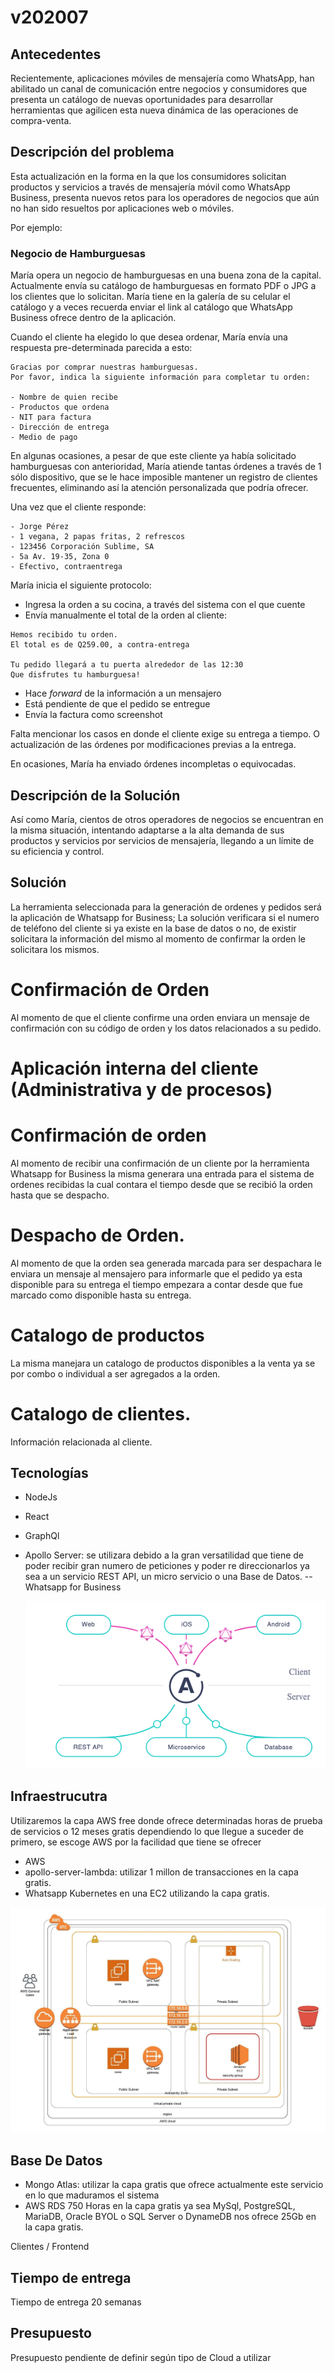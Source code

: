 # v202007

## Antecedentes

Recientemente, aplicaciones móviles de mensajería como WhatsApp, han abilitado un canal de comunicación entre negocios y consumidores que presenta un catálogo de nuevas oportunidades para desarrollar herramientas que agilicen esta nueva dinámica de las operaciones de compra-venta.

## Descripción del problema

Esta actualización en la forma en la que los consumidores solicitan productos y servicios a través de mensajería móvil como WhatsApp Business, presenta nuevos retos para los operadores de negocios que aún no han sido resueltos por aplicaciones web o móviles.

Por ejemplo:

### Negocio de Hamburguesas

María opera un negocio de hamburguesas en una buena zona de la capital. Actualmente envía su catálogo de hamburguesas en formato PDF o JPG a los clientes que lo solicitan. María tiene en la galería de su celular el catálogo y a veces recuerda enviar el link al catálogo que WhatsApp Business ofrece dentro de la aplicación.

Cuando el cliente ha elegido lo que desea ordenar, María envía una respuesta pre-determinada parecida a esto:

```
Gracias por comprar nuestras hamburguesas.
Por favor, indica la siguiente información para completar tu orden:

- Nombre de quien recibe
- Productos que ordena
- NIT para factura
- Dirección de entrega
- Medio de pago
```

En algunas ocasiones, a pesar de que este cliente ya había solicitado hamburguesas con anterioridad, María atiende tantas órdenes a través de 1 sólo dispositivo, que se le hace imposible mantener un registro de clientes frecuentes, eliminando así la atención personalizada que podría ofrecer.

Una vez que el cliente responde:

```
- Jorge Pérez
- 1 vegana, 2 papas fritas, 2 refrescos
- 123456 Corporación Sublime, SA
- 5a Av. 19-35, Zona 0
- Efectivo, contraentrega
```

María inicia el siguiente protocolo:

- Ingresa la orden a su cocina, a través del sistema con el que cuente
- Envía manualmente el total de la orden al cliente:

```
Hemos recibido tu orden.
El total es de Q259.00, a contra-entrega

Tu pedido llegará a tu puerta alrededor de las 12:30
Que disfrutes tu hamburguesa!
```

- Hace _forward_ de la información a un mensajero
- Está pendiente de que el pedido se entregue
- Envía la factura como screenshot

Falta mencionar los casos en donde el cliente exige su entrega a tiempo. O actualización de las órdenes por modificaciones previas a la entrega.

En ocasiones, María ha enviado órdenes incompletas o equivocadas.

## Descripción de la Solución

Así como María, cientos de otros operadores de negocios se encuentran en la misma situación, intentando adaptarse a la alta demanda de sus productos y servicios por servicios de mensajería, llegando a un límite de su eficiencia y control.

## Solución

La herramienta seleccionada para la generación de ordenes y pedidos será la aplicación de Whatsapp for Business; La solución verificara si el numero de teléfono del cliente si ya existe en la base de datos o no, de existir solicitara la información del mismo al momento de confirmar la orden le solicitara los mismos.

# Confirmación de Orden

Al momento de que el cliente confirme una orden enviara un mensaje de confirmación con su código de orden y los datos relacionados a su pedido.

# Aplicación interna del cliente (Administrativa y de procesos)

# Confirmación de orden

Al momento de recibir una confirmación de un cliente por la herramienta Whatsapp for Business la misma generara una entrada para el sistema de ordenes recibidas la cual contara el tiempo desde que se recibió la orden hasta que se despacho.

# Despacho de Orden.

Al momento de que la orden sea generada marcada para ser despachara le enviara un mensaje al mensajero para informarle que el pedido ya esta disponible para su entrega el tiempo empezara a contar desde que fue marcado como disponible hasta su entrega.

# Catalogo de productos

La misma manejara un catalogo de productos disponibles a la venta ya se por combo o individual a ser agregados a la orden.

# Catalogo de clientes.

Información relacionada al cliente.

## Tecnologías

- NodeJs
- React
- GraphQl
- Apollo Server: se utilizara debido a la gran versatilidad que tiene de poder recibir gran numero de peticiones y poder re direccionarlos ya sea a un servicio REST API, un micro servicio o una Base de Datos.
  -- Whatsapp for Business

  ![alt text](https://github.com/blindlp/v202007/blob/develop/tecnologia.jpg?raw=true)

## Infraestrucutra

Utilizaremos la capa AWS free donde ofrece determinadas horas de prueba de servicios o 12 meses gratis dependiendo lo que llegue a suceder de primero, se escoge AWS por la facilidad que tiene se ofrecer

- AWS
- apollo-server-lambda: utilizar 1 millon de transacciones en la capa gratis.
- Whatsapp Kubernetes en una EC2 utilizando la capa gratis.

![alt text](https://github.com/blindlp/v202007/blob/develop/infraestructura.jpg)

## Base De Datos

- Mongo Atlas: utilizar la capa gratis que ofrece actualmente este servicio en lo que maduramos el sistema
- AWS RDS 750 Horas en la capa gratis ya sea MySql, PostgreSQL, MariaDB, Oracle BYOL o SQL Server o DynameDB nos ofrece 25Gb en la capa gratis.

Clientes / Frontend

## Tiempo de entrega

Tiempo de entrega 20 semanas

## Presupuesto

Presupuesto pendiente de definir según tipo de Cloud a utilizar
